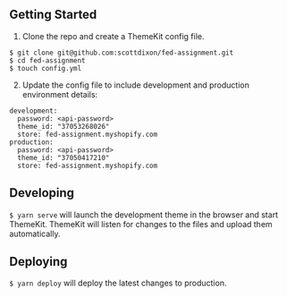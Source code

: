 ## Getting Started

1. Clone the repo and create a ThemeKit config file.
 ```
 $ git clone git@github.com:scottdixon/fed-assignment.git
 $ cd fed-assignment
 $ touch config.yml
 ```

2. Update the config file to include development and production environment details:
```
development:
  password: <api-password>
  theme_id: "37053268026"
  store: fed-assignment.myshopify.com
production:
  password: <api-password>
  theme_id: "37050417210"
  store: fed-assignment.myshopify.com
```


## Developing

`$ yarn serve` will launch the development theme in the browser and start ThemeKit. ThemeKit will listen for changes to the files and upload them automatically.


## Deploying

`$ yarn deploy` will deploy the latest changes to production.
